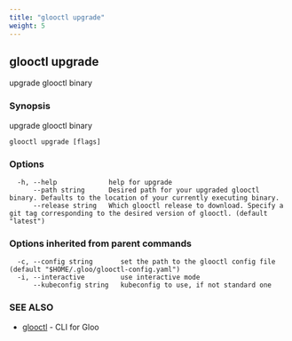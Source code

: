 ```yaml
---
title: "glooctl upgrade"
weight: 5
---
```

## glooctl upgrade

upgrade glooctl binary

### Synopsis

upgrade glooctl binary

```
glooctl upgrade [flags]
```

### Options

```
  -h, --help             help for upgrade
      --path string      Desired path for your upgraded glooctl binary. Defaults to the location of your currently executing binary.
      --release string   Which glooctl release to download. Specify a git tag corresponding to the desired version of glooctl. (default "latest")
```

### Options inherited from parent commands

```
  -c, --config string       set the path to the glooctl config file (default "$HOME/.gloo/glooctl-config.yaml")
  -i, --interactive         use interactive mode
      --kubeconfig string   kubeconfig to use, if not standard one
```

### SEE ALSO

* [glooctl](../glooctl)	 - CLI for Gloo

